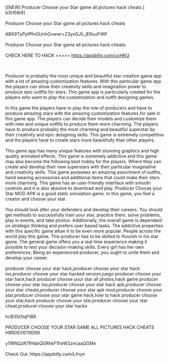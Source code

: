 [[NEW] Producer Choose your Star game all pictures hack cheats [ b3H5tb9]
<br>
<br>Producer Choose your Star game all pictures hack cheats
<br>
<br>ABX9TyPylPfnGUnhGvwwr+Z3yxGJIi_jEKvuFiWf
<br>
<br>Producer Choose your Star game all pictures hack cheats:
<br>
<br>CHECK HERE TO HACK >>>>> https://appbitly.com/uxHKU

<br>
<br>Producer is probably the most unique and beautiful star creation game app with a lot of amazing customization features. With this particular game app the players can show their creativity skills and imagination power to produce epic outfits for stars. This game app is particularly created for the players who want to play the customization and outfit designing games. 
<br>
<br>In this game the players have to play the role of producers and have to produce amazing stars with the amazing customization features for sale in this game app. The players can decide their models and customize them with new and unique outfits to produce them more charming. The players have to produce probably the most charming and beautiful superstar by their creativity and epic designing skills. This game is extremely competitive and the players have to create stars more beautifully than other players. 
<br>
<br>This game app has many unique features with stunning graphics and high quality animated effects. This game is extremely addictive and this game may also become the following best hobby for the players. Where they can create and develop their new superstars with their particular imaginative and creativity skills. This game posseses an amazing assortment of outfits, hand wearing accessories and additional items that could make their stars more charming. This game has an user-friendly interface with smooth controls and it is also absolve to download and play. Producer Choose your Star MOD APK is a good static simulation game. In this game, you feel a creator and choose your star. 
<br>
<br>You should look after your defenders and develop their careers. You should get methods to successfully train your star, practice them, solve problems, play in events, and take photos. Additionally, the overall game is dependant on strategic thinking and prefers user based tasks. The addictive properties with this specific game allow it to be even more popular. People across the world play this game. This producer has to be skilled to flourish in his star game. The general game offers you a real time experience making it possible to test your decision-making skills. Every girl has her own preferences; Being an experienced producer, you ought to unite them and develop your career. 
<br>
<br>producer choose your star hack,producer choose your star hack ios,producer choose your star hacked version,juego producer choose your star hack,hack producer choose your star all photos,hack game producer choose your star ios,producer choose your star hack apk,producer choose your star cheats,producer choose your star apk mod,producer choose your star,producer choose your star game hack,how to hack producer choose your star,hack producer choose your star,producer choose your star cheat,producer choose your star hacks
<br>
<br>hcB3SOtqFtB9
<br>
<br>PRODUCER CHOOSE YOUR STAR GAME ALL PICTURES HACK CHEATS H8RDEV6T6D69
<br>
<br>y11RNQzR7fHbbQGRhkF1fwW2zncaaQGMn
<br>
<br>Check Out: https://appbitly.com/Lfnyn
<br>
